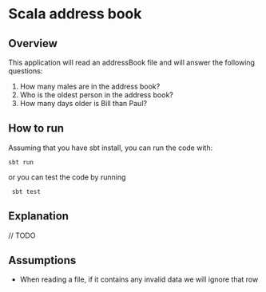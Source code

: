 # Scala address book

## Overview

This application will read an addressBook file and will answer the following questions:

1. How many males are in the address book?
2. Who is the oldest person in the address book?
3. How many days older is Bill than Paul?


## How to run

Assuming that you have sbt install, you can run the code with:
```
sbt run
```
or you can test the code by running
```
 sbt test
 ```


## Explanation

// TODO

## Assumptions

- When reading a file, if it contains any invalid data we will ignore that row
